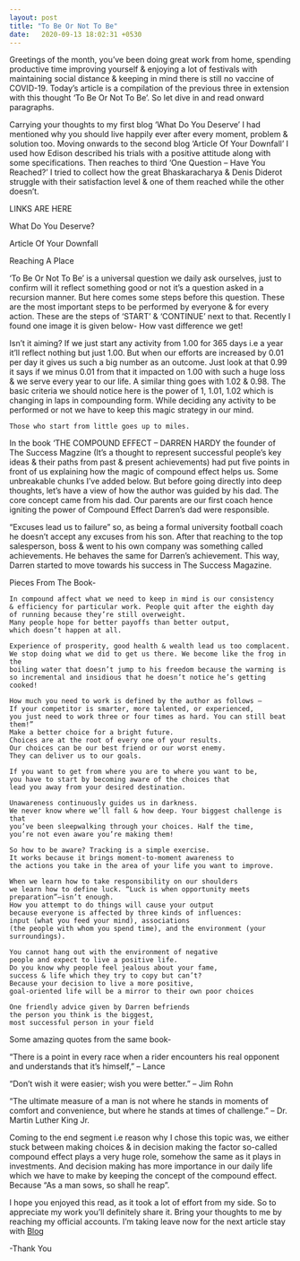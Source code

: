 ```yaml
---
layout: post
title: "To Be Or Not To Be"
date:   2020-09-13 18:02:31 +0530
---
```


Greetings of the month, you’ve been doing great work from home, spending productive time improving yourself & enjoying a lot of festivals with maintaining social distance & keeping in mind there is still no vaccine of COVID-19. Today’s article is a compilation of the previous three in extension with this thought ‘To Be Or Not To Be’. So let dive in and read onward paragraphs.

Carrying your thoughts to my first blog ‘What Do You Deserve’ I had mentioned why you should live happily ever after every moment, problem & solution too. Moving onwards to the second blog ‘Article Of Your Downfall’ I used how Edison described his trials with a positive attitude along with some specifications. Then reaches to third ‘One Question – Have You Reached?’ I tried to collect how the great Bhaskaracharya & Denis Diderot struggle with their satisfaction level & one of them reached while the other doesn’t.

LINKS ARE HERE

What Do You Deserve?

Article Of Your Downfall

Reaching A Place

‘To Be Or Not To Be’ is a universal question we daily ask ourselves, just to confirm will it reflect something good or not it’s a question asked in a recursion manner. But here comes some steps before this question. These are the most important steps to be performed by everyone & for every action. These are the steps of ‘START’ & ‘CONTINUE’ next to that. Recently I found one image it is given below-
How vast difference we get!

Isn’t it aiming? If we just start any activity from 1.00 for 365 days i.e a year it’ll reflect nothing but just 1.00. But when our efforts are increased by 0.01 per day it gives us such a big number as an outcome. Just look at that 0.99 it says if we minus 0.01 from that it impacted on 1.00 with such a huge loss & we serve every year to our life. A similar thing goes with 1.02 & 0.98. The basic criteria we should notice here is the power of 1, 1.01, 1.02 which is changing in laps in compounding form. While deciding any activity to be performed or not we have to keep this magic strategy in our mind.

    Those who start from little goes up to miles.

In the book ‘THE COMPOUND EFFECT – DARREN HARDY the founder of The Success Magzine (It’s a thought to represent successful people’s key ideas & their paths from past & present achievements) had put five points in front of us explaining how the magic of compound effect helps us. Some unbreakable chunks I’ve added below. But before going directly into deep thoughts, let’s have a view of how the author was guided by his dad. The core concept came from his dad. Our parents are our first coach hence igniting the power of Compound Effect Darren’s dad were responsible.


“Excuses lead us to failure” so, as being a formal university football coach he doesn’t accept any excuses from his son. After that reaching to the top salesperson, boss & went to his own company was something called achievements. He behaves the same for Darren’s achievement. This way, Darren started to move towards his success in The Success Magazine.

Pieces From The Book-

    In compound affect what we need to keep in mind is our consistency 
    & efficiency for particular work. People quit after the eighth day 
    of running because they’re still overweight. 
    Many people hope for better payoffs than better output, 
    which doesn’t happen at all.
    
    Experience of prosperity, good health & wealth lead us too complacent. 
    We stop doing what we did to get us there. We become like the frog in the 
    boiling water that doesn’t jump to his freedom because the warming is 
    so incremental and insidious that he doesn’t notice he’s getting cooked!

    How much you need to work is defined by the author as follows – 
    If your competitor is smarter, more talented, or experienced, 
    you just need to work three or four times as hard. You can still beat them!”
    Make a better choice for a bright future. 
    Choices are at the root of every one of your results. 
    Our choices can be our best friend or our worst enemy. 
    They can deliver us to our goals.
    
    If you want to get from where you are to where you want to be, 
    you have to start by becoming aware of the choices that 
    lead you away from your desired destination.
    
    Unawareness continuously guides us in darkness. 
    We never know where we’ll fall & how deep. Your biggest challenge is that 
    you’ve been sleepwalking through your choices. Half the time, 
    you’re not even aware you’re making them!
    
    So how to be aware? Tracking is a simple exercise. 
    It works because it brings moment-to-moment awareness to 
    the actions you take in the area of your life you want to improve.

    When we learn how to take responsibility on our shoulders 
    we learn how to define luck. “Luck is when opportunity meets preparation”—isn’t enough.
    How you attempt to do things will cause your output 
    because everyone is affected by three kinds of influences: 
    input (what you feed your mind), associations 
    (the people with whom you spend time), and the environment (your surroundings).
    
    You cannot hang out with the environment of negative 
    people and expect to live a positive life.
    Do you know why people feel jealous about your fame, 
    success & life which they try to copy but can’t? 
    Because your decision to live a more positive, 
    goal-oriented life will be a mirror to their own poor choices
    
    One friendly advice given by Darren befriends 
    the person you think is the biggest, 
    most successful person in your field

Some amazing quotes from the same book-

“There is a point in every race when a rider encounters his real opponent and understands that it’s himself,” – Lance

“Don’t wish it were easier; wish you were better.” – Jim Rohn

“The ultimate measure of a man is not where he stands in moments of comfort and convenience, but where he stands at times of challenge.” – Dr. Martin Luther King Jr.

Coming to the end segment i.e reason why I chose this topic was, we either stuck between making choices & in decision making the factor so-called compound effect plays a very huge role, somehow the same as it plays in investments. And decision making has more importance in our daily life which we have to make by keeping the concept of the compound effect. Because “As a man sows, so shall he reap”.

I hope you enjoyed this read, as it took a lot of effort from my side. So to appreciate my work you’ll definitely share it. Bring your thoughts to me by reaching my official accounts. I’m taking leave now for the next article stay with [Blog](https://ruchita-ganurkar.com)

-Thank You